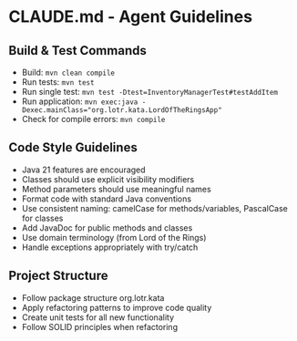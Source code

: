 # CLAUDE.md - Agent Guidelines

## Build & Test Commands
- Build: `mvn clean compile`
- Run tests: `mvn test`
- Run single test: `mvn test -Dtest=InventoryManagerTest#testAddItem`
- Run application: `mvn exec:java -Dexec.mainClass="org.lotr.kata.LordOfTheRingsApp"`
- Check for compile errors: `mvn compile`

## Code Style Guidelines
- Java 21 features are encouraged
- Classes should use explicit visibility modifiers
- Method parameters should use meaningful names
- Format code with standard Java conventions
- Use consistent naming: camelCase for methods/variables, PascalCase for classes
- Add JavaDoc for public methods and classes
- Use domain terminology (from Lord of the Rings)
- Handle exceptions appropriately with try/catch

## Project Structure
- Follow package structure org.lotr.kata
- Apply refactoring patterns to improve code quality
- Create unit tests for all new functionality
- Follow SOLID principles when refactoring